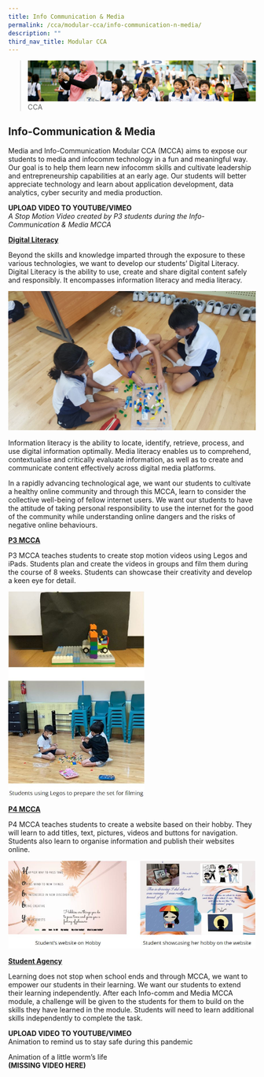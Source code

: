 ```yaml
---
title: Info Communication & Media
permalink: /cca/modular-cca/info-communication-n-media/
description: ""
third_nav_title: Modular CCA
---
```

>![](/images/CCA/CCA_02.jpg)
>CCA

## Info-Communication & Media

Media and Info-Communication Modular CCA (MCCA) aims to expose our students to media and infocomm technology in a fun and meaningful way. Our goal is to help them learn new infocomm skills and cultivate leadership and entrepreneurship capabilities at an early age. Our students will better appreciate technology and learn about application development, data analytics, cyber security and media production.

**UPLOAD VIDEO TO YOUTUBE/VIMEO** <br>
_A Stop Motion Video created by P3 students during the Info-Communication & Media MCCA_


**<u>Digital Literacy</u>**

Beyond the skills and knowledge imparted through the exposure to these various technologies, we want to develop our students’ Digital Literacy. Digital Literacy is the ability to use, create and share digital content safely and responsibly. It encompasses information literacy and media literacy.

![](/images/CCA/Infocomm%201.jpg)

Information literacy is the ability to locate, identify, retrieve, process, and use digital information optimally. Media literacy enables us to comprehend, contextualise and critically evaluate information, as well as to create and communicate content effectively across digital media platforms.  

In a rapidly advancing technological age, we want our students to cultivate a healthy online community and through this MCCA, learn to consider the collective well-being of fellow internet users. We want our students to have the attitude of taking personal responsibility to use the internet for the good of the community while understanding online dangers and the risks of negative online behaviours.

**<u>P3 MCCA</u>**

P3 MCCA teaches students to create stop motion videos using Legos and iPads. Students plan and create the videos in groups and film them during the course of 8 weeks. Students can showcase their creativity and develop a keen eye for detail.


<img src="/images/CCA/Infocomm%202.jpg"  
     style="width:55%">

**<u>P4 MCCA</u>**

P4 MCCA teaches students to create a website based on their hobby. They will learn to add titles, text, pictures, videos and buttons for navigation. Students also learn to organise information and publish their websites online.

![](/images/CCA/Infocomm%203.jpg)

**<u>Student Agency</u>**  

Learning does not stop when school ends and through MCCA, we want to empower our students in their learning. We want our students to extend their learning independently. After each Info-comm and Media MCCA module, a challenge will be given to the students for them to build on the skills they have learned in the module. Students will need to learn additional skills independently to complete the task.


**UPLOAD VIDEO TO YOUTUBE/VIMEO**<br>
Animation to remind us to stay safe during this pandemic


Animation of a little worm’s life<br>
**(MISSING VIDEO HERE)**